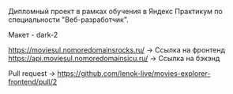 Дипломный проект в рамках обучения в Яндекс Практикум по специальности "Веб-разработчик".

Макет - dark-2

https://moviesul.nomoredomainsrocks.ru/ -> Ссылка на фронтенд
https://api.moviesul.nomoredomainsicu.ru/ -> Ссылка на бэкэнд

Pull request -> https://github.com/lenok-live/movies-explorer-frontend/pull/2
